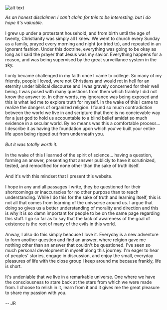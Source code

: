 ![alt text](https://theCaseFor.github.io/Universe.jpg)


<html>
  <body>
    <p><i>As an honest disclaimer: I can't claim for this to be interesting, but I do hope it's valuable.</i><br><br>I grew up under a protestant household, and from birth until the age of twenty, Christianity was simply all I knew. We went to church every Sunday as a family, prayed every morning and night (or tried to), and repeated in an ignorant fashion. Under this doctrine, everything was going to be okay as long as I said the prayer that Jesus was my savior. Everything happens for a reason, and was being supervised by the great surveillance system in the sky.<br><br>I only became challenged in my faith once I came to college. So many of my friends, people I loved, were not Christians and would rot in hell for an eternity under biblical discourse and I was gravely concerned for their well being. I was posed with many questions from them which frankly I did not know the answer to. In other words, my ignorance was being exposed and this is what led me to explore truth for myself. In the wake of this I came to realize the dangers of organized religion. I found so much contradiction between the world we live in and scripture that there is no concievable way for a just god to hold us accountable to a blind belief amidst so much evidence in a secular world. By no means was this a comfortable process... I describe it as having the foundation upon which you've built your entire life upon being ripped out from underneath you.<br><br><i>But it was totally worth it.</i><br><br>In the wake of this I learned of the spirit of science... having a question, forming an answer, presenting that answer publicly to have it scrutinized, tested, and remodified for none other than the sake of truth itself.<br><br> And it's with this mindset that I present this website.<br><br> I hope in any and all passages I write, they be questioned for their shortcomings or inaccuracies for no other purpose than to reach understanding. While I do this for the sake of truth and learning itself, this is not all that comes from learning of the univserse around us. I argue that doing so gives us a better understanding of morality and direction and this is why it is so damn important for people to be on the same page regarding this stuff. I go so far as to say that the lack of awareness of the goal of existence is the root of many of the evils in this world.<br><br>Anway, I also do this simply beacuse I love it. Everyday is a new adventure to form another question and find an answer, where relgion gave me nothing other than an answer that couldn't be questioned. I've seen so much personal development in myself along this journey. I'm eager to hear of peoples' stories, engage in discussion, and enjoy the small, everyday pleasures of life with the close group I keep around me because frankly, life is short.<br><br>It's undeniable that we live in a remarkable universe. One where we have the consciousness to stare back at the stars from which we were made from. I choose to relish in it, learn from it and it gives me the great pleasure to share my passion with you. <br><br>    -- JR
    </p>
  </body>
</html>



